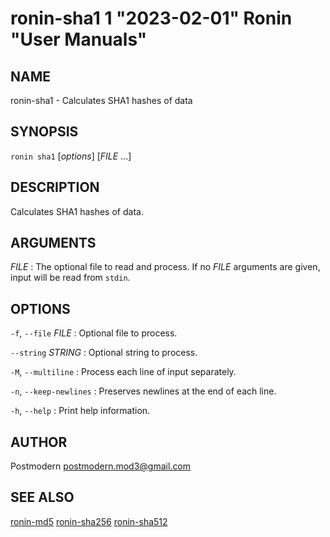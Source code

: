 # ronin-sha1 1 "2023-02-01" Ronin "User Manuals"

## NAME

ronin-sha1 - Calculates SHA1 hashes of data

## SYNOPSIS

`ronin sha1` [*options*] [*FILE* ...]

## DESCRIPTION

Calculates SHA1 hashes of data.

## ARGUMENTS

*FILE*
: The optional file to read and process. If no *FILE* arguments are given,
  input will be read from `stdin`.

## OPTIONS

`-f`, `--file` *FILE*
: Optional file to process.

`--string` *STRING*
: Optional string to process.

`-M`, `--multiline`
: Process each line of input separately.

`-n`, `--keep-newlines`
: Preserves newlines at the end of each line.

`-h`, `--help`
: Print help information.

## AUTHOR

Postmodern <postmodern.mod3@gmail.com>

## SEE ALSO

[ronin-md5](ronin-md5.1.md) [ronin-sha256](ronin-sha256.1.md) [ronin-sha512](ronin-sha512.1.md)